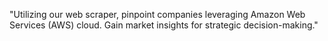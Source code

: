 "Utilizing our web scraper, pinpoint companies leveraging Amazon Web Services (AWS) cloud. Gain market insights for strategic decision-making."




